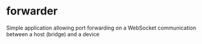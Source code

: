 # forwarder
Simple application allowing port forwarding on a WebSocket communication between a host (bridge) and a device
